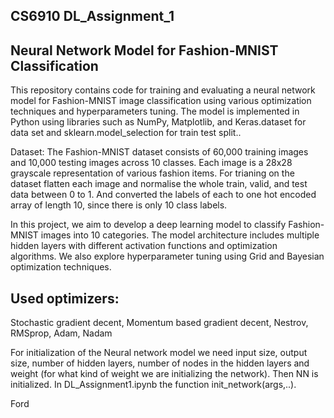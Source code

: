 ## CS6910 DL_Assignment_1

## Neural Network Model for Fashion-MNIST Classification

This repository contains code for training and evaluating a neural network model for Fashion-MNIST image classification using various optimization techniques and hyperparameters tuning. The model is implemented in Python using libraries such as NumPy, Matplotlib, and Keras.dataset for data set and sklearn.model_selection for train test split..

Dataset: The Fashion-MNIST dataset consists of 60,000 training images and 10,000 testing images across 10 classes. Each image is a 28x28 grayscale representation of various fashion items. For trianing on the dataset flatten each image and normalise the whole train, valid, and test data between 0 to 1. And converted the labels of each to one hot encoded array of length 10, since there is only 10 class labels.

In this project, we aim to develop a deep learning model to classify Fashion-MNIST images into 10 categories. The model architecture includes multiple hidden layers with different activation functions and optimization algorithms. We also explore hyperparameter tuning using Grid and Bayesian optimization techniques.

## Used optimizers:

Stochastic gradient decent, Momentum based gradient decent, Nestrov, RMSprop, Adam, Nadam

For initialization of the Neural network model we need input size, output size, number of hidden layers, number of nodes in the hidden layers and weight (for what kind of weight we are initializing the network). Then NN is initialized. In DL_Assignment1.ipynb the function init_network(args,..).

Ford










